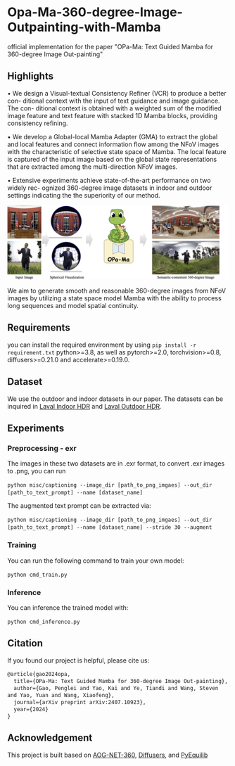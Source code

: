 # Opa-Ma-360-degree-Image-Outpainting-with-Mamba
official implementation for the paper "OPa-Ma: Text Guided Mamba for 360-degree Image Out-painting"

## Highlights
• We design a Visual-textual Consistency Refiner (VCR) to produce a better con-
ditional context with the input of text guidance and image guidance. The con-
ditional context is obtained with a weighted sum of the modified image feature
and text feature with stacked 1D Mamba blocks, providing consistency refining.

• We develop a Global-local Mamba Adapter (GMA) to extract the global and
local features and connect information flow among the NFoV images with the
characteristic of selective state space of Mamba. The local feature is captured
of the input image based on the global state representations that are extracted
among the multi-direction NFoV images.

• Extensive experiments achieve state-of-the-art performance on two widely rec-
ognized 360-degree image datasets in indoor and outdoor settings indicating the
the superiority of our method.

![We aim to generate smooth and reasonable 360-degree images from NFoV images by utilizing a state space model Mamba with the ability to process long sequences and model spatial continuity.](/assets/prebanner.png)

We aim to generate smooth and reasonable 360-degree images from NFoV images by utilizing a state space model Mamba with the ability to process long sequences and model spatial continuity.

## Requirements
you can install the required environment by using `pip install -r requirement.txt`
python>=3.8, as well as pytorch>=2.0, torchvision>=0.8, diffusers>=0.21.0 and accelerate>=0.19.0.

## Dataset
We use the outdoor and indoor datasets in our paper. The datasets can be inquired in [Laval Indoor HDR](http://hdrdb.com/indoor/) and [Laval Outdoor HDR](http://hdrdb.com/outdoor/).

## Experiments
### Preprocessing - exr
The images in these two datasets are in .exr format, to convert .exr images to .png, you can run

`python misc/captioning --image_dir [path_to_png_imgaes] --out_dir [path_to_text_prompt] --name [dataset_name]`

The augmented text prompt can be extracted via:

`python misc/captioning --image_dir [path_to_png_imgaes] --out_dir [path_to_text_prompt] --name [dataset_name] --stride 30 --augment `

### Training
You can run the following command to train your own model:

`python cmd_train.py`

### Inference
You can inference the trained model with:

`python cmd_inference.py`

## Citation
If you found our project is helpful, please cite us:

```
@article{gao2024opa,
  title={OPa-Ma: Text Guided Mamba for 360-degree Image Out-painting},
  author={Gao, Penglei and Yao, Kai and Ye, Tiandi and Wang, Steven and Yao, Yuan and Wang, Xiaofeng},
  journal={arXiv preprint arXiv:2407.10923},
  year={2024}
}
```

## Acknowledgement
This project is built based on [AOG-NET-360](https://github.com/zhuqiangLu/AOG-NET-360), [Diffusers](https://github.com/huggingface/diffusers), and [PyEquilib](https://github.com/haruishi43/equilib)
